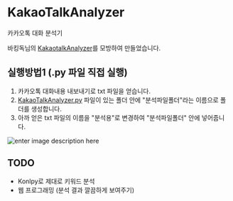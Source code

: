 
# KakaoTalkAnalyzer
카카오톡 대화 분석기

바킹독님의 [KakaotalkAnalyzer](https://github.com/encrypted-def/KakaotalkAnalyzer )를 모방하여 만들었습니다.

## 실행방법1 (.py 파일 직접 실행)

1. 카카오톡 대화내용 내보내기로 txt 파일을 얻습니다.
2. [KakaoTalkAnalyzer.py](https://github.com/happybean4/KakaoTalkAnalyzer/blob/main/KakaoTalkAnalyzer.py "KakaoTalkAnalyzer.py") 파일이 있는 폴더 안에 "분석파일폴더"라는 이름으로 폴더를 생성합니다.
3. 아까 얻은 txt 파일의 이름을 "분석용"로 변경하여 "분석파일폴더" 안에 넣어줍니다.

 ![enter image description here](https://ifh.cc/g/Zyq5ka.gif)

## TODO
- Konlpy로 제대로 키워드 분석
- 웹 프로그래밍 (분석 결과 깔끔하게 보여주기)
